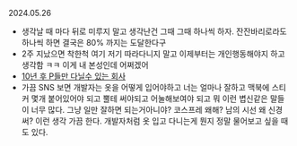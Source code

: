 2024.05.26

- 생각날 때 마다 뒤로 미루지 말고 생각난건 그때 그때 하나씩 하자. 잔잔바리로라도 하나씩 하면 결국은 80% 까지는 도달한다구
- 2주 지났으면 착한척 여기 저기 따라다니지 말고 이제부터는 개인행동해야지 하고 생각함 ㅋㅋ 이게 내 본성인데 어쩌겠어 
- [10년 후 P들만 다닐수 있는 회사](https://www.youtube.com/shorts/2nlb8eKwmP4) 
- 가끔 SNS 보면 개발자는 옷을 어떻게 입어야하고 너는 얼마나 잘하고 맥북에 스티커 몇개 붙어있어야 되고 뿔테 써야되고 어눌해보여야 되고 뭐 이런 볍신같은 말들이 너무 많다. 그냥 일만 잘하면 되는거아니야? 코스프레 왜해? 남의 시선 왜 신경써? 이런 생각 가끔 한다. 개발자처럼 옷 입고 다니는게 뭔지 정말 물어보고 싶을 때도 있다.



















